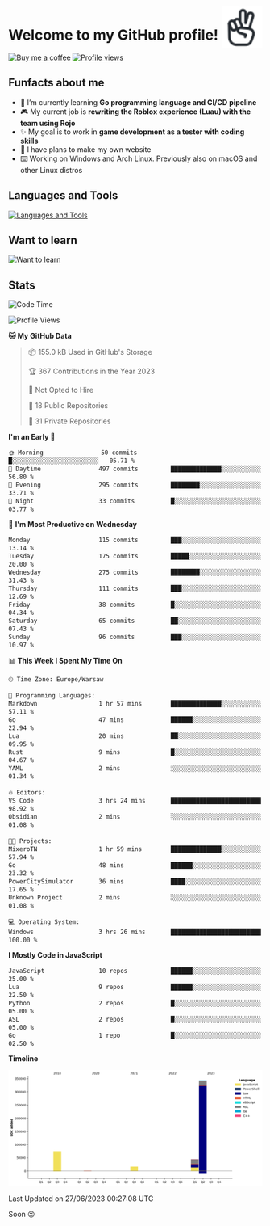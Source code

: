 <a href="https://iconoir.com">
  <picture>
    <source media="(prefers-color-scheme: dark)" srcset="./img/peace-hand-dark.svg">
    <img alt="Peace Hand" align="right" width="16%" src="./img/peace-hand-light.svg">
  </picture>
</a>

# Welcome to my GitHub profile!

[![Buy me a coffee](https://img.shields.io/badge/Buy_Me_A_Coffee-FFDD00?style=for-the-badge&logo=buy-me-a-coffee&logoColor=black)](https://bmc.link/mixerotn)
[![Profile views](https://komarev.com/ghpvc/?username=MixeroTN&color=0e75b6&style=for-the-badge)](#---)

## Funfacts about me

- 🌱 I’m currently learning **Go programming language and CI/CD pipeline**
- 🎮 My current job is **rewriting the Roblox experience (Luau) with the team using Rojo**
- ✨ My goal is to work in **game development as a tester with coding skills**
- 🍕 I have plans to make my own website
- ⌨️ Working on Windows and Arch Linux. Previously also on macOS and other Linux distros

## Languages and Tools

[![Languages and Tools](https://skillicons.dev/icons?i=lua,go,git,ts,html,css,githubactions,bash,powershell,py,cs,react)](https://skillicons.dev)

## Want to learn

[![Want to learn](https://skillicons.dev/icons?i=docker,rust,cpp,unreal,unity,vim,dart,jquery,nodejs)](https://skillicons.dev)

## Stats

<!--START_SECTION:waka-->
![Code Time](http://img.shields.io/badge/Code%20Time-3%20hrs%2026%20mins-blue)

![Profile Views](http://img.shields.io/badge/Profile%20Views-0-blue)

**🐱 My GitHub Data** 

> 📦 155.0 kB Used in GitHub's Storage 
 > 
> 🏆 367 Contributions in the Year 2023
 > 
> 🚫 Not Opted to Hire
 > 
> 📜 18 Public Repositories 
 > 
> 🔑 31 Private Repositories 
 > 
**I'm an Early 🐤** 

```text
🌞 Morning                50 commits          █░░░░░░░░░░░░░░░░░░░░░░░░   05.71 % 
🌆 Daytime                497 commits         ██████████████░░░░░░░░░░░   56.80 % 
🌃 Evening                295 commits         ████████░░░░░░░░░░░░░░░░░   33.71 % 
🌙 Night                  33 commits          █░░░░░░░░░░░░░░░░░░░░░░░░   03.77 % 
```
📅 **I'm Most Productive on Wednesday** 

```text
Monday                   115 commits         ███░░░░░░░░░░░░░░░░░░░░░░   13.14 % 
Tuesday                  175 commits         █████░░░░░░░░░░░░░░░░░░░░   20.00 % 
Wednesday                275 commits         ████████░░░░░░░░░░░░░░░░░   31.43 % 
Thursday                 111 commits         ███░░░░░░░░░░░░░░░░░░░░░░   12.69 % 
Friday                   38 commits          █░░░░░░░░░░░░░░░░░░░░░░░░   04.34 % 
Saturday                 65 commits          ██░░░░░░░░░░░░░░░░░░░░░░░   07.43 % 
Sunday                   96 commits          ███░░░░░░░░░░░░░░░░░░░░░░   10.97 % 
```


📊 **This Week I Spent My Time On** 

```text
🕑︎ Time Zone: Europe/Warsaw

💬 Programming Languages: 
Markdown                 1 hr 57 mins        ██████████████░░░░░░░░░░░   57.11 % 
Go                       47 mins             ██████░░░░░░░░░░░░░░░░░░░   22.94 % 
Lua                      20 mins             ██░░░░░░░░░░░░░░░░░░░░░░░   09.95 % 
Rust                     9 mins              █░░░░░░░░░░░░░░░░░░░░░░░░   04.67 % 
YAML                     2 mins              ░░░░░░░░░░░░░░░░░░░░░░░░░   01.34 % 

🔥 Editors: 
VS Code                  3 hrs 24 mins       █████████████████████████   98.92 % 
Obsidian                 2 mins              ░░░░░░░░░░░░░░░░░░░░░░░░░   01.08 % 

🐱‍💻 Projects: 
MixeroTN                 1 hr 59 mins        ██████████████░░░░░░░░░░░   57.94 % 
Go                       48 mins             ██████░░░░░░░░░░░░░░░░░░░   23.32 % 
PowerCitySimulator       36 mins             ████░░░░░░░░░░░░░░░░░░░░░   17.65 % 
Unknown Project          2 mins              ░░░░░░░░░░░░░░░░░░░░░░░░░   01.08 % 

💻 Operating System: 
Windows                  3 hrs 26 mins       █████████████████████████   100.00 % 
```

**I Mostly Code in JavaScript** 

```text
JavaScript               10 repos            ██████░░░░░░░░░░░░░░░░░░░   25.00 % 
Lua                      9 repos             ██████░░░░░░░░░░░░░░░░░░░   22.50 % 
Python                   2 repos             █░░░░░░░░░░░░░░░░░░░░░░░░   05.00 % 
ASL                      2 repos             █░░░░░░░░░░░░░░░░░░░░░░░░   05.00 % 
Go                       1 repo              █░░░░░░░░░░░░░░░░░░░░░░░░   02.50 % 
```



**Timeline**

![Lines of Code chart](https://raw.githubusercontent.com/MixeroTN/MixeroTN/main/assets/bar_graph.png)


 Last Updated on 27/06/2023 00:27:08 UTC
<!--END_SECTION:waka-->

Soon 😉
